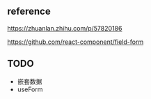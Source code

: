## reference
https://zhuanlan.zhihu.com/p/57820186

https://github.com/react-component/field-form

## TODO
- 嵌套数据
- useForm